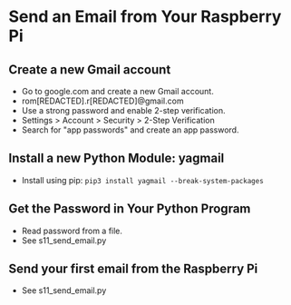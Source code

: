 # Send an Email from Your Raspberry Pi

## Create a new Gmail account

* Go to google.com and create a new Gmail account.
* rom[REDACTED].r[REDACTED]@gmail.com
* Use a strong password and enable 2-step verification.
* Settings > Account > Security > 2-Step Verification
* Search for "app passwords" and create an app password.

## Install a new Python Module: yagmail

* Install using pip: `pip3 install yagmail --break-system-packages`

## Get the Password in Your Python Program

* Read password from a file.
* See s11_send_email.py

## Send your first email from the Raspberry Pi

* See s11_send_email.py
